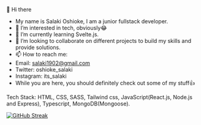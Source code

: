 👋 Hi there
- My name is Salaki Oshioke, I am a junior fullstack developer.
- 👀 I’m interested in tech, obviously😂
- 🌱 I’m currently learning Svelte.js.
- 💞️ I’m looking to collaborate on different projects to build my skills and provide solutions.
- 📫 How to reach me:
- Email: salaki1902@gmail.com
- Twitter: oshioke_salaki
- Instagram: its_salaki
- While you are here, you should definitely check out some of my stuff👍

Tech Stack: HTML, CSS, SASS, Tailwind css, JavaScript(React.js, Node.js and Express), Typescript, MongoDB(Mongoose).
<!---
Oshioke-Salaki/Oshioke-Salaki is a ✨ special ✨ repository because its `README.md` (this file) appears on your GitHub profile.
You can click the Preview link to take a look at your changes.
--->
[![GitHub Streak](https://streak-stats.demolab.com?user=Oshioke-Salaki&theme=github-dark-blue)](https://git.io/streak-stats)
